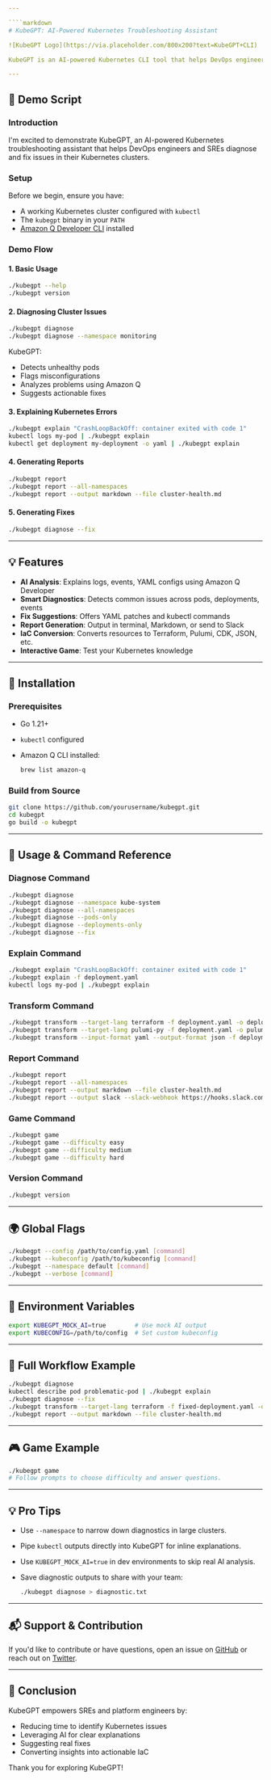 ```yaml
---

````markdown
# KubeGPT: AI-Powered Kubernetes Troubleshooting Assistant

![KubeGPT Logo](https://via.placeholder.com/800x200?text=KubeGPT+CLI)

KubeGPT is an AI-powered Kubernetes CLI tool that helps DevOps engineers and SREs diagnose, explain, and fix issues in their clusters with the help of Amazon Q Developer.

---
```


## 🧪 Demo Script

### Introduction

I'm excited to demonstrate KubeGPT, an AI-powered Kubernetes troubleshooting assistant that helps DevOps engineers and SREs diagnose and fix issues in their Kubernetes clusters.

### Setup

Before we begin, ensure you have:

- A working Kubernetes cluster configured with `kubectl`
- The `kubegpt` binary in your `PATH`
- [Amazon Q Developer CLI](https://docs.aws.amazon.com/amazonq/latest/developerguide/) installed

### Demo Flow

#### 1. Basic Usage

```bash
./kubegpt --help
./kubegpt version
```

#### 2. Diagnosing Cluster Issues

```bash
./kubegpt diagnose
./kubegpt diagnose --namespace monitoring
```

KubeGPT:

- Detects unhealthy pods
- Flags misconfigurations
- Analyzes problems using Amazon Q
- Suggests actionable fixes

#### 3. Explaining Kubernetes Errors

```bash
./kubegpt explain "CrashLoopBackOff: container exited with code 1"
kubectl logs my-pod | ./kubegpt explain
kubectl get deployment my-deployment -o yaml | ./kubegpt explain
```

#### 4. Generating Reports

```bash
./kubegpt report
./kubegpt report --all-namespaces
./kubegpt report --output markdown --file cluster-health.md
```

#### 5. Generating Fixes

```bash
./kubegpt diagnose --fix
```

---

## 💡 Features

- **AI Analysis**: Explains logs, events, YAML configs using Amazon Q Developer
- **Smart Diagnostics**: Detects common issues across pods, deployments, events
- **Fix Suggestions**: Offers YAML patches and kubectl commands
- **Report Generation**: Output in terminal, Markdown, or send to Slack
- **IaC Conversion**: Converts resources to Terraform, Pulumi, CDK, JSON, etc.
- **Interactive Game**: Test your Kubernetes knowledge

---

## 🔧 Installation

### Prerequisites

- Go 1.21+
- `kubectl` configured
- Amazon Q CLI installed:

  ```bash
  brew list amazon-q
  ```

### Build from Source

```bash
git clone https://github.com/yourusername/kubegpt.git
cd kubegpt
go build -o kubegpt
```

---

## 🚀 Usage & Command Reference

### Diagnose Command

```bash
./kubegpt diagnose
./kubegpt diagnose --namespace kube-system
./kubegpt diagnose --all-namespaces
./kubegpt diagnose --pods-only
./kubegpt diagnose --deployments-only
./kubegpt diagnose --fix
```

### Explain Command

```bash
./kubegpt explain "CrashLoopBackOff: container exited with code 1"
./kubegpt explain -f deployment.yaml
kubectl logs my-pod | ./kubegpt explain
```

### Transform Command

```bash
./kubegpt transform --target-lang terraform -f deployment.yaml -o deployment.tf
./kubegpt transform --target-lang pulumi-py -f deployment.yaml -o pulumi_app.py
./kubegpt transform --input-format yaml --output-format json -f deployment.yaml -o deployment.json
```

### Report Command

```bash
./kubegpt report
./kubegpt report --all-namespaces
./kubegpt report --output markdown --file cluster-health.md
./kubegpt report --output slack --slack-webhook https://hooks.slack.com/services/...
```

### Game Command

```bash
./kubegpt game
./kubegpt game --difficulty easy
./kubegpt game --difficulty medium
./kubegpt game --difficulty hard
```

### Version Command

```bash
./kubegpt version
```

---

## 🌍 Global Flags

```bash
./kubegpt --config /path/to/config.yaml [command]
./kubegpt --kubeconfig /path/to/kubeconfig [command]
./kubegpt --namespace default [command]
./kubegpt --verbose [command]
```

---

## 🧬 Environment Variables

```bash
export KUBEGPT_MOCK_AI=true        # Use mock AI output
export KUBECONFIG=/path/to/config  # Set custom kubeconfig
```

---

## 🧰 Full Workflow Example

```bash
./kubegpt diagnose
kubectl describe pod problematic-pod | ./kubegpt explain
./kubegpt diagnose --fix
./kubegpt transform --target-lang terraform -f fixed-deployment.yaml -o deployment.tf
./kubegpt report --output markdown --file cluster-health.md
```

---

## 🎮 Game Example

```bash
./kubegpt game
# Follow prompts to choose difficulty and answer questions.
```

---

## 💡 Pro Tips

- Use `--namespace` to narrow down diagnostics in large clusters.
- Pipe `kubectl` outputs directly into KubeGPT for inline explanations.
- Use `KUBEGPT_MOCK_AI=true` in dev environments to skip real AI analysis.
- Save diagnostic outputs to share with your team:

  ```bash
  ./kubegpt diagnose > diagnostic.txt
  ```

---

## 📬 Support & Contribution

If you'd like to contribute or have questions, open an issue on [GitHub](https://github.com/yourusername/kubegpt) or reach out on [Twitter](https://twitter.com/yourhandle).

---

## 📌 Conclusion

KubeGPT empowers SREs and platform engineers by:

- Reducing time to identify Kubernetes issues
- Leveraging AI for clear explanations
- Suggesting real fixes
- Converting insights into actionable IaC

Thank you for exploring KubeGPT!

```

```
